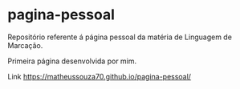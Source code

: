 # pagina-pessoal
Repositório referente á página pessoal da matéria de Linguagem de Marcação.

Primeira página desenvolvida por mim.

Link https://matheussouza70.github.io/pagina-pessoal/
